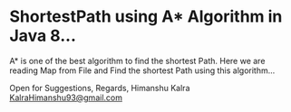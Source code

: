 # ShortestPath using A* Algorithm in Java 8...

A* is one of the best algorithm to find the shortest Path.
Here we are reading Map from File and Find the shortest Path using this algorithm...

Open for Suggestions, 
Regards,
Himanshu Kalra
KalraHimanshu93@gmail.com
